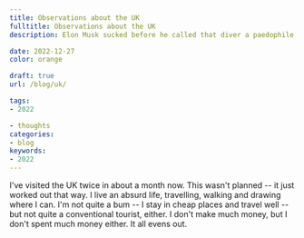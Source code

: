 ```yaml
---
title: Observations about the UK
fulltitle: Observations about the UK
description: Elon Musk sucked before he called that diver a paedophile. Here's why.

date: 2022-12-27
color: orange

draft: true
url: /blog/uk/

tags: 
- 2022

- thoughts
categories:
- blog
keywords:
- 2022
---
```


I've visited the UK twice in about a month now. This wasn't planned -- it just worked out that way. I live an absurd life, travelling, walking and drawing where I can. I'm not quite a bum -- I stay in cheap places and travel well -- but not quite a conventional tourist, either. I don't make much money, but I don't spent much money either. It all evens out.